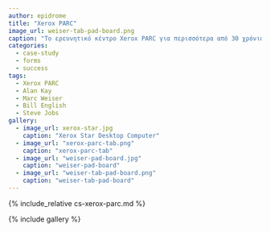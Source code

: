 ```yaml
---
author: epidrome
title: "Xerox PARC"
image_url: weiser-tab-pad-board.png
caption: "To ερευνητικό κέντρο Xerox PARC για περισσότερα από 30 χρόνια δημιουργεί υλικό και λογισμικό για τους υπολογιστές, που μετά από λίγο καιρό θα είναι μέρος της καθημερινότητας."
categories:
  - case-study
  - forms
  - success
tags:
  - Xerox PARC
  - Alan Kay
  - Marc Weiser
  - Bill English
  - Steve Jobs
gallery:
  - image_url: xerox-star.jpg
    caption: "Xerox Star Desktop Computer"
  - image_url: "xerox-parc-tab.png"
    caption: "xerox-parc-tab"
  - image_url: "weiser-pad-board.jpg"
    caption: "weiser-pad-board"
  - image_url: "weiser-tab-pad-board.png"
    caption: "weiser-tab-pad-board"
---
```


{% include_relative cs-xerox-parc.md %}

{% include gallery %}
